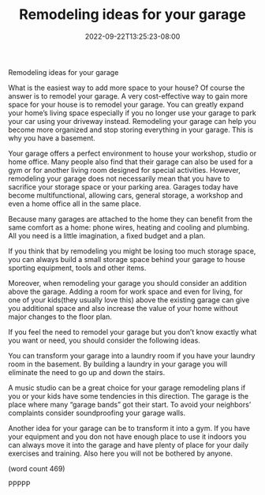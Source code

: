 ﻿---
title: "Remodeling ideas for your garage"
date: 2022-09-22T13:25:23-08:00
description: "Garage Remodeling Tips for Web Success"
featured_image: "/images/Garage Remodeling.jpg"
tags: ["Garage Remodeling"]
---

Remodeling ideas for your garage


What is the easiest way to add more space to your house? Of 
course the answer is to remodel your garage. A very cost-effective 
way to gain more space for your house is to remodel your garage. 
You can greatly expand your home’s living space especially if you 
no longer use your garage to park your car using your driveway
instead.  Remodeling your garage can help you become 
more organized and stop storing everything in your garage. This is 
why you have a basement.

Your garage offers a perfect environment to house your workshop, 
studio or home office. Many people also find that their garage 
can also be used for a gym or for another living room designed for 
special activities. However, remodeling your garage does not 
necessarily mean that you have to sacrifice your storage 
space or your parking area. Garages today have become multifunctional, 
allowing cars, general storage, a workshop and even a home office 
all in the same place.

Because many garages are attached to the home they can benefit 
from the same comfort as a home: phone wires, heating and 
cooling and plumbing. All you need is a little imagination, a fixed 
budget and a plan.

If you think that by remodeling you might be losing too much 
storage space, you can always build a small storage space behind 
your garage to house sporting equipment, tools and other items.

Moreover, when remodeling your garage you should consider an 
addition above the garage. Adding a room for work space and even 
for living, for one of your kids(they usually love this) above the 
existing garage can give you additional space and also increase the 
value of your home without major changes to the floor plan.

If you feel the need to remodel your garage but you don’t know 
exactly what you want or need, you should consider the following 
ideas.

You can transform your garage into a laundry room if you have your 
laundry room in the basement. By building a laundry in your 
garage you will eliminate the need to go up and down the stairs.

A music studio can be a great choice for your garage remodeling 
plans if you or your kids have some tendencies in this direction. 
The garage is the place where many “garage bands” got their start. 
To avoid your neighbors’ complaints consider soundproofing your 
garage walls. 

Another idea for your garage can be to transform it into a gym. If 
you have your equipment and you don not have enough place to 
use it indoors you can always move it into the garage and have 
plenty of place for your daily exercises and training. Also here you 
will not be bothered by anyone.

(word count 469)

PPPPP

